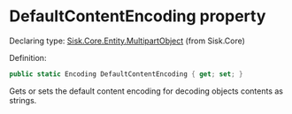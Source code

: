 <!--

Copyrights 2023 Sisk Framework - CypherPotato
Published under MIT license

!!! DO NOT EDIT THIS FILE !!!
This file was generated by a tool in the Sisk package. To edit the information in this documentation,
edit the XML documentation present in the Sisk source code.

-->


# DefaultContentEncoding property

Declaring type: [Sisk.Core.Entity.MultipartObject](/read?q=/contents/spec/Sisk.Core.Entity.MultipartObject.md) (from Sisk.Core)


Definition:

```cs
public static Encoding DefaultContentEncoding { get; set; }
```

Gets or sets the default content encoding for decoding objects contents as strings.

